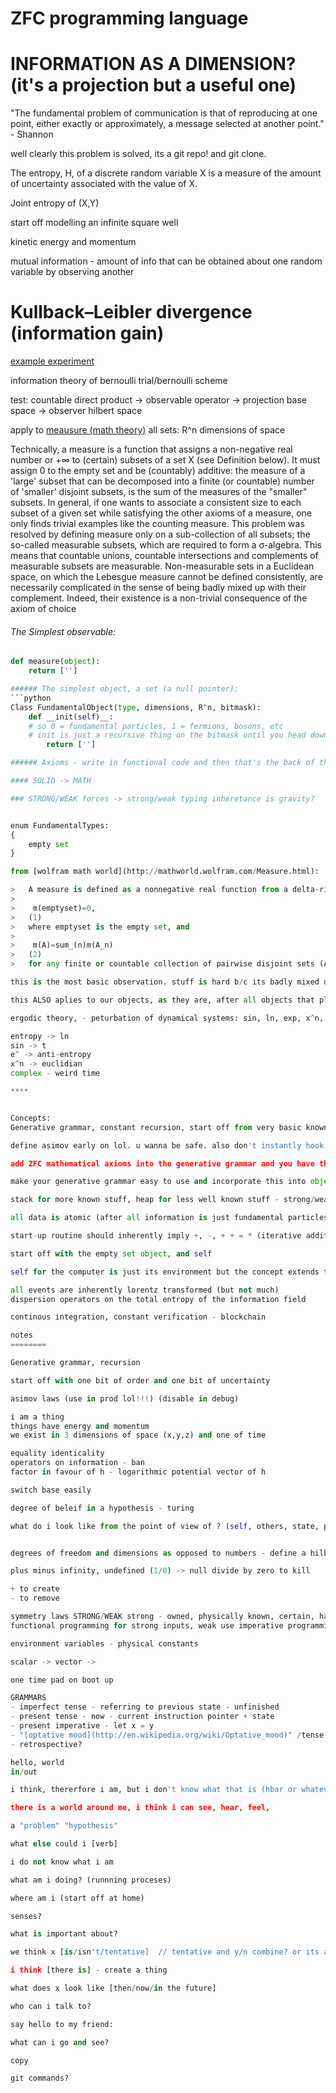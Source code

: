 # ZFC programming language

# INFORMATION AS A DIMENSION? (it's a projection but a useful one)

"The fundamental problem of communication is that of reproducing at one point, either exactly or approximately, a message selected at another point." - Shannon

well clearly this problem is solved, its a git repo! and git clone.

The entropy, H, of a discrete random variable X is a measure of the amount of uncertainty associated with the value of X.

Joint entropy of (X,Y)

start off modelling an infinite square well

kinetic energy and momentum

mutual information - amount of info that can be obtained about one random variable by observing another


# Kullback–Leibler divergence (information gain)

[example experiment](http://upload.wikimedia.org/math/8/e/7/8e7c3b0f381df46720176d46d72d6160.png "Example ex[eriment")

information theory of bernoulli trial/bernoulli scheme

test: countable direct product -> observable operator -> projection
base space -> observer hilbert space

apply to [meausure (math theory)](http://en.wikipedia.org/wiki/Measure_space#measure_space) all sets: R^n dimensions of space

Technically, a measure is a function that assigns a non-negative real number or +∞ to (certain) subsets of a set X (see Definition below). It must assign 0 to the empty set and be (countably) additive: the measure of a 'large' subset that can be decomposed into a finite (or countable) number of 'smaller' disjoint subsets, is the sum of the measures of the "smaller" subsets. In general, if one wants to associate a consistent size to each subset of a given set while satisfying the other axioms of a measure, one only finds trivial examples like the counting measure. This problem was resolved by defining measure only on a sub-collection of all subsets; the so-called measurable subsets, which are required to form a σ-algebra. This means that countable unions, countable intersections and complements of measurable subsets are measurable. Non-measurable sets in a Euclidean space, on which the Lebesgue measure cannot be defined consistently, are necessarily complicated in the sense of being badly mixed up with their complement. Indeed, their existence is a non-trivial consequence of the axiom of choice

###### The Simplest observable:
```python
def measure(object):
	return ['']

###### The simplest object, a set (a null pointer):
```python
Class FundamentalObject(type, dimensions, R^n, bitmask):
	def __init(self)__:
	# so 0 = fundamental particles, 1 = fermions, bosons, etc
	# init is just a recursive thing on the bitmask until you head down the set-inheretance heirarchy
		return ['']

###### Axioms - write in functional code and then that's the back of this problem broken. this is a final, virtual class - it's not implementation specific at all. axioms are independant of situation

#### SOLID -> MATH

### STRONG/WEAK forces -> strong/weak typing inheretance is gravity?


enum FundamentalTypes:
{
	empty set
}

from [wolfram math world](http://mathworld.wolfram.com/Measure.html): 

>	A measure is defined as a nonnegative real function from a delta-ring F such that
>
>	 m(emptyset)=0, 	
>	(1)
>	where emptyset is the empty set, and
>
>	 m(A)=sum_(n)m(A_n) 	
>	(2)
>	for any finite or countable collection of pairwise disjoint sets (A_n) in F such that A= union A_n is also in F.

this is the most basic observation. stuff is hard b/c its badly mixed up wtih complement? yes, this is because of you being wron  and applying the axiom of choice to ur measurement space in an invalid way - idk like the ether idea of photons or whatever. 

this ALSO aplies to our objects, as they are, after all objects that play by the same rules - except their "self" is the computer

ergodic theory, - peturbation of dynamical systems: sin, ln, exp, x^n, complex

entropy -> ln
sin -> t
e^ -> anti-entropy
x^n -> euclidian
complex - weird time

****


Concepts:
Generative grammar, constant recursion, start off from very basic knowns, dE, dp, hbar, and a certainty related to that? shannon unit? start off from thought experiments

define asimov early on lol. u wanna be safe. also don't instantly hook it up to wikipedia and see what it does do that in a lame duck debug mode lol, thats what skynet taught us.

add ZFC mathematical axioms into the generative grammar and you have the foundations of maths

make your generative grammar easy to use and incorporate this into object oriented programming

stack for more known stuff, heap for less well known stuff - strong/weak

all data is atomic (after all information is just fundamental particles and quantum numbers)

start-up routine should inherently imply +, -, + + = * (iterative addition) from the rules of ZFC + set theory

start off with the empty set object, and self

self for the computer is just its environment but the concept extends to any relative observer (an observer at a given point in minkowski spacetime?)

all events are inherently lorentz transformed (but not much)
dispersion operators on the total entropy of the information field

continous integration, constant verification - blockchain

notes
========

Generative grammar, recursion

start off with one bit of order and one bit of uncertainty

asimov laws (use in prod lol!!!) (disable in debug)

i am a thing
things have energy and momentum 
we exist in 3 dimensions of space (x,y,z) and one of time

equality identicality
operators on information - ban 
factor in favour of h - logarithmic potential vector of h

switch base easily

degree of beleif in a hypothesis - turing

what do i look like from the point of view of ? (self, others, state, potentials, specific areas etc as well as projections)


degrees of freedom and dimensions as opposed to numbers - define a hilbert space and manifold to work in 

plus minus infinity, undefined (1/0) -> null divide by zero to kill

+ to create
- to remove

symmetry laws STRONG/WEAK strong - owned, physically known, certain, hashed, secure, weak - external.
functional programming for strong inputs, weak use imperative programming

environment variables - physical constants

scalar -> vector -> 

one time pad on boot up

GRAMMARS
- imperfect tense - referring to previous state - unfinished
- present tense - now - current instruction pointer + state
- present imperative - let x = y
- "[optative mood](http://en.wikipedia.org/wiki/Optative_mood)" /tense
- retrospective? 

hello, world
in/out

i think, thererfore i am, but i don't know what that is (hbar or whatever, dE, dp)

there is a world around me, i think i can see, hear, feel,

a "problem" "hypothesis" 

what else could i [verb]

i do not know what i am

what am i doing? (runnning proceses) 

where am i (start off at home)

senses?

what is important about?

we think x [is/isn't/tentative]  // tentative and y/n combine? or its a spectrum of certainty? YES

i think [there is] - create a thing

what does x look like [then/now/in the future]

who can i talk to?

say hello to my friend:

what can i go and see?

copy

git commands?